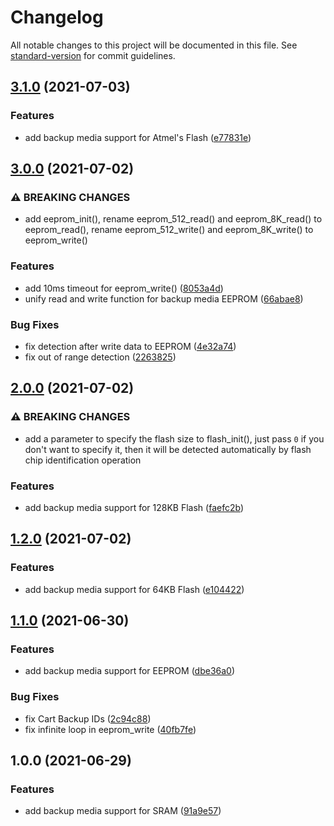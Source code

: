 # Changelog

All notable changes to this project will be documented in this file. See [standard-version](https://github.com/conventional-changelog/standard-version) for commit guidelines.

## [3.1.0](https://github.com/laqieer/libsavgba/compare/v3.0.0...v3.1.0) (2021-07-03)


### Features

* add backup media support for Atmel's Flash ([e77831e](https://github.com/laqieer/libsavgba/commit/e77831e90c007776125acbb92fd0556ccfd99596))

## [3.0.0](https://github.com/laqieer/libsavgba/compare/v2.0.0...v3.0.0) (2021-07-02)


### ⚠ BREAKING CHANGES

* add eeprom_init(), rename eeprom_512_read() and eeprom_8K_read() to eeprom_read(),
rename eeprom_512_write() and eeprom_8K_write() to eeprom_write()

### Features

* add 10ms timeout for eeprom_write() ([8053a4d](https://github.com/laqieer/libsavgba/commit/8053a4dced8fc0b5c010f3be756ce10c1bd7916a))
* unify read and write function for backup media EEPROM ([66abae8](https://github.com/laqieer/libsavgba/commit/66abae8995703028ab3aac52dbeb02c6f43136be))


### Bug Fixes

* fix detection after write data to EEPROM ([4e32a74](https://github.com/laqieer/libsavgba/commit/4e32a746f7c1c3e6251dd8552cc808444dee218f))
* fix out of range detection ([2263825](https://github.com/laqieer/libsavgba/commit/2263825591d1e7edb0f2c7ef8c6227a7282871b8))

## [2.0.0](https://github.com/laqieer/libsavgba/compare/v1.2.0...v2.0.0) (2021-07-02)


### ⚠ BREAKING CHANGES

* add a parameter to specify the flash size to flash_init(), just pass `0` if you
don't want to specify it, then it will be detected automatically by flash chip identification
operation

### Features

* add backup media support for 128KB Flash ([faefc2b](https://github.com/laqieer/libsavgba/commit/faefc2bcdf0586a17affb70fb2ad4587faf6d432))

## [1.2.0](https://github.com/laqieer/libsavgba/compare/v1.1.0...v1.2.0) (2021-07-02)


### Features

* add backup media support for 64KB Flash ([e104422](https://github.com/laqieer/libsavgba/commit/e10442283b73391c42d1b8edf57650e5b23f8c83))

## [1.1.0](https://github.com/laqieer/libsavgba/compare/v1.0.0...v1.1.0) (2021-06-30)


### Features

* add backup media support for EEPROM ([dbe36a0](https://github.com/laqieer/libsavgba/commit/dbe36a016beed6340475e4e21bd332a1bd642a9a))


### Bug Fixes

* fix Cart Backup IDs ([2c94c88](https://github.com/laqieer/libsavgba/commit/2c94c88cc657d59ea1ee7e621569f4ea224b768f))
* fix infinite loop in eeprom_write ([40fb7fe](https://github.com/laqieer/libsavgba/commit/40fb7fe3aac921a0eab94fde70441e13d411e04b))

## 1.0.0 (2021-06-29)


### Features

* add backup media support for SRAM ([91a9e57](https://github.com/laqieer/libsavgba/commit/91a9e57b3d1fecd1d1af731d7764e2e739adab9c))
